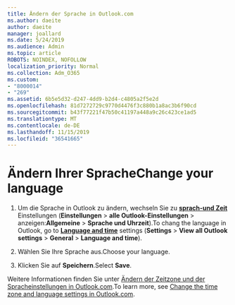 ```yaml
---
title: Ändern der Sprache in Outlook.com
ms.author: daeite
author: daeite
manager: joallard
ms.date: 5/24/2019
ms.audience: Admin
ms.topic: article
ROBOTS: NOINDEX, NOFOLLOW
localization_priority: Normal
ms.collection: Adm_O365
ms.custom:
- "8000014"
- "269"
ms.assetid: 6b5e5d32-d247-4dd9-b2d4-c4805a2f5e2d
ms.openlocfilehash: 81d7272729c9770d4476f3c880b1a8ac3b6f90cd
ms.sourcegitcommit: b43f77221f47b50c41197a448a9c26c423ce1ad5
ms.translationtype: MT
ms.contentlocale: de-DE
ms.lasthandoff: 11/15/2019
ms.locfileid: "36541665"
---
```

# <a name="change-your-language"></a><span data-ttu-id="a53a7-102">Ändern Ihrer Sprache</span><span class="sxs-lookup"><span data-stu-id="a53a7-102">Change your language</span></span>

1. <span data-ttu-id="a53a7-103">Um die Sprache in Outlook zu ändern, wechseln Sie zu [**sprach-und Zeit**](https://outlook.live.com/mail/options/general/timeAndLanguage/regional) Einstellungen (**Einstellungen** \> **alle Outlook-Einstellungen** > anzeigen:**Allgemeine** > **Sprache und Uhrzeit**).</span><span class="sxs-lookup"><span data-stu-id="a53a7-103">To chang the language in Outlook, go to [**Language and time**](https://outlook.live.com/mail/options/general/timeAndLanguage/regional) settings (**Settings** \> **View all Outlook settings** > **General** > **Language and time**).</span></span>

2. <span data-ttu-id="a53a7-104">Wählen Sie Ihre Sprache aus.</span><span class="sxs-lookup"><span data-stu-id="a53a7-104">Choose your language.</span></span>

3. <span data-ttu-id="a53a7-105">Klicken Sie auf **Speichern**.</span><span class="sxs-lookup"><span data-stu-id="a53a7-105">Select **Save**.</span></span>

<span data-ttu-id="a53a7-106">Weitere Informationen finden Sie unter [Ändern der Zeitzone und der Spracheinstellungen in Outlook.com](https://go.microsoft.com/fwlink/p/?linkid=873132).</span><span class="sxs-lookup"><span data-stu-id="a53a7-106">To learn more, see [Change the time zone and language settings in Outlook.com](https://go.microsoft.com/fwlink/p/?linkid=873132).</span></span>